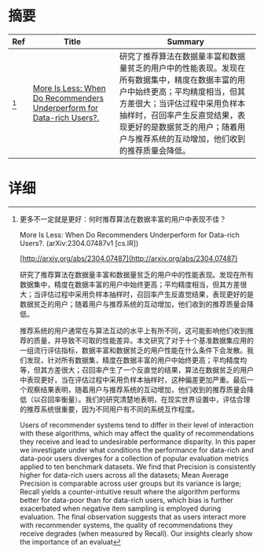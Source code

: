 # 摘要

| Ref | Title | Summary |
| --- | --- | --- |
| [^1] | [More Is Less: When Do Recommenders Underperform for Data-rich Users?.](http://arxiv.org/abs/2304.07487) | 研究了推荐算法在数据量丰富和数据量贫乏的用户中的性能表现。发现在所有数据集中，精度在数据丰富的用户中始终更高；平均精度相当，但其方差很大；当评估过程中采用负样本抽样时，召回率产生反直觉结果，表现更好的是数据贫乏的用户；随着用户与推荐系统的互动增加，他们收到的推荐质量会降低。 |

# 详细

[^1]: 更多不一定就是更好：何时推荐算法在数据丰富的用户中表现不佳？

    More Is Less: When Do Recommenders Underperform for Data-rich Users?. (arXiv:2304.07487v1 [cs.IR])

    [http://arxiv.org/abs/2304.07487](http://arxiv.org/abs/2304.07487)

    研究了推荐算法在数据量丰富和数据量贫乏的用户中的性能表现。发现在所有数据集中，精度在数据丰富的用户中始终更高；平均精度相当，但其方差很大；当评估过程中采用负样本抽样时，召回率产生反直觉结果，表现更好的是数据贫乏的用户；随着用户与推荐系统的互动增加，他们收到的推荐质量会降低。

    

    推荐系统的用户通常在与算法互动的水平上有所不同，这可能影响他们收到推荐的质量，并导致不可取的性能差异。本文研究了对于十个基准数据集应用的一组流行评估指标，数据丰富和数据贫乏的用户性能在什么条件下会发散。我们发现，针对所有数据集，精度在数据丰富的用户中始终更高；平均精度均等，但其方差很大；召回率产生了一个反直觉的结果，算法在数据贫乏的用户中表现更好，当在评估过程中采用负样本抽样时，这种偏差更加严重。最后一个观察结果表明，随着用户与推荐系统的互动增加，他们收到的推荐质量会降低（以召回率衡量）。我们的研究清楚地表明，在现实世界设置中，评估合理的推荐系统很重要，因为不同用户有不同的系统互作程度。

    Users of recommender systems tend to differ in their level of interaction with these algorithms, which may affect the quality of recommendations they receive and lead to undesirable performance disparity. In this paper we investigate under what conditions the performance for data-rich and data-poor users diverges for a collection of popular evaluation metrics applied to ten benchmark datasets. We find that Precision is consistently higher for data-rich users across all the datasets; Mean Average Precision is comparable across user groups but its variance is large; Recall yields a counter-intuitive result where the algorithm performs better for data-poor than for data-rich users, which bias is further exacerbated when negative item sampling is employed during evaluation. The final observation suggests that as users interact more with recommender systems, the quality of recommendations they receive degrades (when measured by Recall). Our insights clearly show the importance of an evaluat
    

